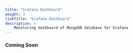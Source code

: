 ```yaml
---
title: "Grafana Dashboard"
weight: 3
linkTitle: "Grafana Dashboard"
description: >
    Monitoring dashboard of MongoDB database for Grafana
---
```


### Coming Soon